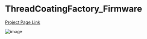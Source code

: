 # ThreadCoatingFactory_Firmware
[Project Page Link](https://egeozgul.com/filament-coating-factory/)

![image](model.gif)
